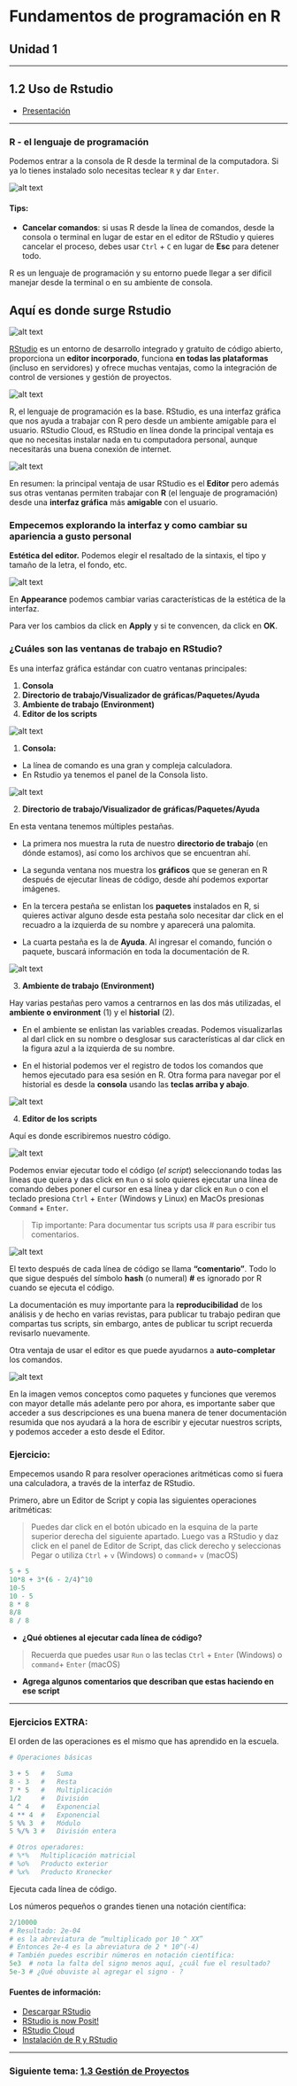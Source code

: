 # Fundamentos de programación en R

## Unidad 1

---

## 1.2 Uso de Rstudio

- [Presentación](https://docs.google.com/presentation/d/e/2PACX-1vR7evjJrmd9C0bvguWb_lu2rUQGmL3vg-fk-ateV_JAF10BhSoGgr9W01wXbrDXyQ/pub?start=false&loop=false&delayms=10000)

---

### R - el lenguaje de programación

Podemos entrar a la consola de R desde la terminal de la computadora. Si ya lo tienes instalado solo necesitas teclear `R` y dar `Enter`.

![alt text](Imagen_1_3.png)



#### Tips:

- **Cancelar comandos**: si usas R desde la línea de comandos, desde la consola o terminal en lugar de estar en el editor de RStudio y quieres cancelar el proceso, debes usar `Ctrl` + `C` en lugar de **Esc** para detener todo. 

R es un lenguaje de programación y su entorno puede llegar a ser dificil manejar desde la terminal o en su ambiente de consola.

## Aquí es donde surge Rstudio

![alt text](image.png)

[RStudio](https://posit.co/download/rstudio-desktop/) es un entorno de desarrollo integrado y gratuito de código abierto, proporciona un **editor incorporado**, funciona **en todas las plataformas** (incluso en servidores) y ofrece muchas ventajas, como la integración de control de versiones y gestión de proyectos.

![alt text](Imagen_1_4.png)

R, el lenguaje de programación es la base.
RStudio, es una interfaz gráfica que nos ayuda a trabajar con R pero desde un ambiente amigable para el usuario.
RStudio Cloud, es RStudio en línea donde la principal ventaja es que no necesitas instalar nada en tu computadora personal, aunque necesitarás una buena conexión de internet.

![alt text](Imagen_1_5.png)

En resumen: la principal ventaja de usar RStudio es el **Editor** pero además sus otras ventanas permiten trabajar con **R** (el lenguaje de programación) desde una **interfaz gráfica** más **amigable** con el usuario.

### Empecemos explorando la interfaz y como cambiar su apariencia a gusto personal

**Estética del editor.** Podemos elegir el resaltado de la sintaxis, el tipo y tamaño de la letra, el fondo, etc.

![alt text](Imagen_1_7.png)

En **Appearance** podemos cambiar varias características de la estética de la interfaz.

Para ver los cambios da click en **Apply** y si te convencen, da click en **OK**.



### ¿Cuáles son las ventanas de trabajo en RStudio?

Es una interfaz gráfica estándar con cuatro ventanas principales:

1. **Consola**
2. **Directorio de trabajo/Visualizador de gráficas/Paquetes/Ayuda**
3. **Ambiente de trabajo (Environment)**
4. **Editor de los scripts**

![alt text](Imagen_1_6.png)

1. **Consola:**

- La línea de comando es una gran y compleja calculadora.
- En Rstudio ya tenemos el panel de la Consola listo.

![alt text](Imagen_1_8.png)

2. **Directorio de trabajo/Visualizador de gráficas/Paquetes/Ayuda**

En esta ventana tenemos múltiples pestañas.

- La primera nos muestra la ruta de nuestro **directorio de trabajo** (en dónde estamos), así como los archivos que se encuentran ahí. 

- La segunda ventana nos muestra los **gráficos** que se generan en R después de ejecutar líneas de código, desde ahí podemos exportar imágenes. 

- En la tercera pestaña se enlistan los **paquetes** instalados en R, si quieres activar alguno desde esta pestaña solo necesitar dar click en el recuadro a la izquierda de su nombre y aparecerá una palomita.

- La cuarta pestaña es la de **Ayuda**. Al ingresar el comando, función o paquete, buscará información en toda la documentación de R.

![alt text](Imagen_1_9.png)

3. **Ambiente de trabajo (Environment)**

Hay varias pestañas pero vamos a centrarnos en las dos más utilizadas, el **ambiente o environment** (1) y el **historial** (2).

- En el ambiente se enlistan las variables creadas. Podemos visualizarlas al darl click en su nombre o desglosar sus características al dar click en la figura azul a la izquierda de su nombre.

- En el historial podemos ver el registro de todos los comandos que hemos ejecutado para esa sesión en R. Otra forma para navegar por el historial es desde la **consola** usando las **teclas arriba y abajo**.

![alt text](Imagen_1_10.png)

4. **Editor de los scripts**

Aquí es donde escribiremos nuestro código.

![alt text](Imagen_1_11.png)

Podemos enviar ejecutar todo el código (_el script_) seleccionando todas las lineas que quiera y das click en `Run` o si solo quieres ejecutar una línea de comando debes poner el cursor en esa línea y dar click en `Run` o con el teclado presiona  `Ctrl` + `Enter` (Windows y Linux) en MacOs presionas `Command` + `Enter`.

> Tip importante: Para documentar tus scripts usa # para escribir tus comentarios.

![alt text](Imagen_1_12.png)

El texto después de cada línea de código se llama **“comentario”**. Todo lo que sigue después del símbolo **hash** (o numeral) **#** es ignorado por R cuando se ejecuta el código.

La documentación es muy importante para la **reproducibilidad** de los análisis y de hecho en varias revistas, para publicar tu trabajo pediran que compartas tus scripts, sin embargo, antes de publicar tu script recuerda revisarlo nuevamente.

Otra ventaja de usar el editor es que puede ayudarnos a **auto-completar** los comandos.

![alt text](Imagen_1_13.png)

En la imagen vemos conceptos como paquetes y funciones que veremos con mayor detalle más adelante pero por ahora, es importante saber que acceder a sus descripciones es una buena manera de tener documentación resumida que nos ayudará a la hora de escribir y ejecutar nuestros scripts, y podemos acceder a esto desde el Editor.

### Ejercicio:

Empecemos usando R para resolver operaciones aritméticas como si fuera una calculadora, a través de la interfaz de RStudio.

Primero, abre un Editor de Script y copia las siguientes operaciones aritméticas:

> Puedes dar click en el botón ubicado en la esquina de la parte superior derecha del siguiente apartado. Luego vas a RStudio y daz click en el panel de Editor de Script, das click derecho y seleccionas Pegar o utiliza `Ctrl` + `v` (Windows) o `command`+ `v` (macOS)

```R
5 + 5
10*8 + 3*(6 - 2/4)^10
10-5
10 - 5
8 * 8
8/8
8 / 8
```

- **¿Qué obtienes al ejecutar cada línea de código?**

>Recuerda que puedes usar `Run` o las teclas `Ctrl` + `Enter` (Windows) o `command`+ `Enter` (macOS)

- **Agrega algunos comentarios que describan que estas haciendo en ese script**

---
### Ejercicios EXTRA:

El orden de las operaciones es el mismo que has aprendido en la escuela.

```R
# Operaciones básicas

3 + 5   #   Suma
8 - 3   #   Resta
7 * 5   #   Multiplicación
1/2     #   División
4 ^ 4   #   Exponencial
4 ** 4  #   Exponencial
5 %% 3  #   Módulo
5 %/% 3 #   División entera

# Otros operadores:
# %*%	Multiplicación matricial
# %o%	Producto exterior
# %x%	Producto Kronecker
```

Ejecuta cada línea de código.

Los números pequeños o grandes tienen una notación científica:

```R
2/10000 
# Resultado: 2e-04
# es la abreviatura de “multiplicado por 10 ^ XX” 
# Entonces 2e-4 es la abreviatura de 2 * 10^(-4)
# También puedes escribir números en notación científica:
5e3  # nota la falta del signo menos aquí, ¿cuál fue el resultado?
5e-3 # ¿Qué obuviste al agregar el signo - ?
```

#### Fuentes de información:

- [Descargar RStudio](https://posit.co/downloads/)
- [RStudio is now Posit!](https://www.youtube.com/watch?v=0_UNtwEh7kY)
- [RStudio Cloud](https://posit.cloud/plans)
- [Instalación de R y RStudio](https://bookdown.org/daniel_dauber_io/r4np_book/setting-up-r-and-rstudio.html)

---

### Siguiente tema: [1.3 Gestión de Proyectos](../Unidad_01/U1_3_Gestion_proyectos.md)
